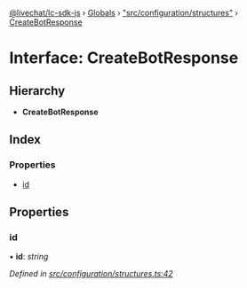 [@livechat/lc-sdk-js](../README.md) › [Globals](../globals.md) › ["src/configuration/structures"](../modules/_src_configuration_structures_.md) › [CreateBotResponse](_src_configuration_structures_.createbotresponse.md)

# Interface: CreateBotResponse

## Hierarchy

* **CreateBotResponse**

## Index

### Properties

* [id](_src_configuration_structures_.createbotresponse.md#id)

## Properties

###  id

• **id**: *string*

*Defined in [src/configuration/structures.ts:42](https://github.com/livechat/lc-sdk-js/blob/adb7bb1/src/configuration/structures.ts#L42)*
